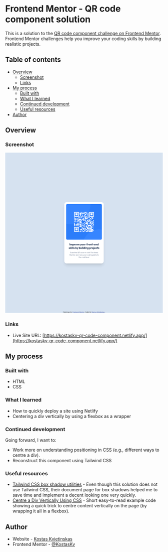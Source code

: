 # Frontend Mentor - QR code component solution

This is a solution to the [QR code component challenge on Frontend Mentor](https://www.frontendmentor.io/challenges/qr-code-component-iux_sIO_H). Frontend Mentor challenges help you improve your coding skills by building realistic projects.

## Table of contents

- [Overview](#overview)
  - [Screenshot](#screenshot)
  - [Links](#links)
- [My process](#my-process)
  - [Built with](#built-with)
  - [What I learned](#what-i-learned)
  - [Continued development](#continued-development)
  - [Useful resources](#useful-resources)
- [Author](#author)

## Overview

### Screenshot

![](images/attempt_1.png)

### Links

<!-- - Solution URL: [Add solution URL here](https://kostaskv-qr-code-component.netlify.app/) -->

- Live Site URL: [https://kostaskv-qr-code-component.netlify.app/](https://kostaskv-qr-code-component.netlify.app/)

## My process

### Built with

- HTML
- CSS

### What I learned

- How to quickly deploy a site using Netlify
- Centering a div vertically by using a flexbox as a wrapper

### Continued development

Going forward, I want to:

- Work more on understanding positioning in CSS (e.g., different ways to centre a div).
- Reconstruct this component using Tailwind CSS

### Useful resources

- [Tailwind CSS box shadow utilities](https://tailwindcss.com/docs/box-shadow) - Even though this solution does not use Tailwind CSS, their document page for box shadows helped me to save time and implement a decent looking one very quickly.
- [Centre a Div Vertically Using CSS](https://www.delftstack.com/howto/css/center-a-div-vertically/#use-the-css-flexbox-to-vertically-center-the-div-in-css) - Short easy-to-read example code showing a quick trick to centre content vertically on the page (by wrapping it all in a flexbox).

## Author

- Website - [Kostas Kvietinskas](https://www.kostask.com)
- Frontend Mentor - [@KostasKv](https://www.frontendmentor.io/profile/kostaskv)
